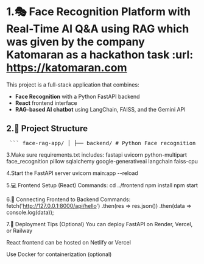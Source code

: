 # 1.🎭 Face Recognition Platform with Real-Time AI Q&A using RAG which was given by the company Katomaran as a hackathon task :url:  https://katomaran.com

This project is a full-stack application that combines:
- **Face Recognition** with a Python FastAPI backend
- **React** frontend interface
- **RAG-based AI chatbot** using LangChain, FAISS, and the Gemini API

## 2.🧱 Project Structure

<pre> ``` face-rag-app/ │ ├── backend/ # Python Face recognition + RAG │ ├── face_recognition.py │ ├── rag_engine.py │ ├── app.py # FastAPI for REST and WebSocket │ ├── database.py │ └── requirements.txt │ ├── frontend/ # React app │ ├── public/ │ ├── src/ │ │ ├── components/ │ │ │ ├── RegistrationTab.jsx │ │ │ ├── RecognitionTab.jsx │ │ │ └── ChatWidget.jsx │ │ ├── App.js │ │ └── index.js │ └── package.json │ └── README.md ``` </pre>

3.Make sure requirements.txt includes:
fastapi
uvicorn
python-multipart
face_recognition
pillow
sqlalchemy
google-generativeai
langchain
faiss-cpu

4.Start the FastAPI server
    uvicorn main:app --reload

5.💻 Frontend Setup (React)
     Commands:
       cd ../frontend
       npm install
       npm start
       
6.🔗 Connecting Frontend to Backend
     Commands:
          fetch('http://127.0.0.1:8000/api/hello')
         .then(res => res.json())
         .then(data => console.log(data));

7.🚀 Deployment Tips (Optional)
You can deploy FastAPI on Render, Vercel, or Railway

React frontend can be hosted on Netlify or Vercel

Use Docker for containerization (optional)         
         

    



